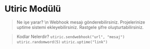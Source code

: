 # Utiric Modülü

> Ne işe yarar? \n
Webhook mesajı gönderebilirsiniz.
Projelerinize uptime sistemi ekleyebilirsiniz.
Rastgele şifre oluşturtabilirsiniz.

> Kodlar Nelerdir?
`utiric.sendwebhook("url", "mesaj")`
`utiric.randomword(5)`
`utiric.uptime("link")`
